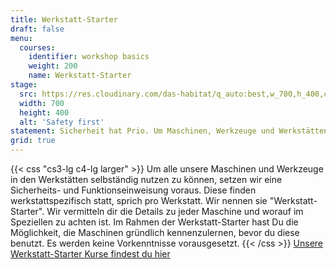 ```yaml
---
title: Werkstatt-Starter
draft: false
menu:
  courses:
    identifier: workshop basics
    weight: 200
    name: Werkstatt-Starter
stage:
  src: https://res.cloudinary.com/das-habitat/q_auto:best,w_700,h_400,c_fill,f_auto,dpr_auto/v1586981025/kurse/649A0147_m7wbcb.jpg
  width: 700
  height: 400
  alt: 'Safety first'
statement: Sicherheit hat Prio. Um Maschinen, Werkzeuge und Werkstätten sicher nutzen zu können, geben wir dir Sicherheitshinweise und zeigen, was man mit unserem Equipment machen kann.
grid: true
---
```

{{< css "cs3-lg c4-lg larger" >}}
Um alle unsere Maschinen und Werkzeuge in den Werkstätten selbständig nutzen zu können, setzen wir eine Sicherheits- und Funktionseinweisung voraus. Diese finden werkstattspezifisch statt, sprich pro Werkstatt. Wir nennen sie "Werkstatt-Starter". Wir vermitteln dir die Details zu jeder Maschine und worauf im Speziellen zu achten ist.
Im Rahmen der Werkstatt-Starter hast Du die Möglichkeit, die Maschinen gründlich kennenzulernen, bevor du diese benutzt. 
Es werden keine Vorkenntnisse vorausgesetzt.
{{< /css >}}
<a href="/tags/werkstatt-starter/">Unsere Werkstatt-Starter Kurse findest du hier</a>